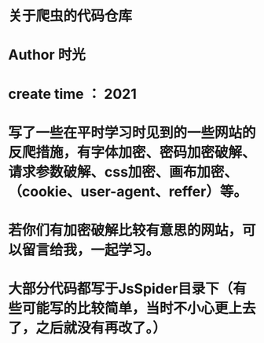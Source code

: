 # 关于爬虫的代码仓库
# Author 时光
# create time ： 2021
# 写了一些在平时学习时见到的一些网站的反爬措施，有字体加密、密码加密破解、请求参数破解、css加密、画布加密、（cookie、user-agent、reffer）等。
# 若你们有加密破解比较有意思的网站，可以留言给我，一起学习。
# 大部分代码都写于JsSpider目录下（有些可能写的比较简单，当时不小心更上去了，之后就没有再改了。）
